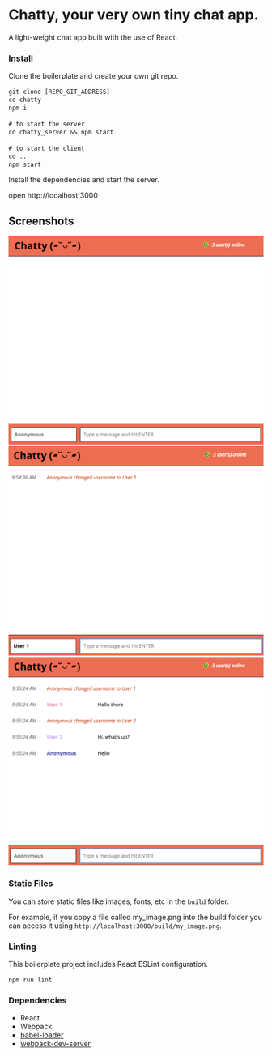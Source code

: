 Chatty, your very own tiny chat app.
=====================

A light-weight chat app built with the use of React.

### Install

Clone the boilerplate and create your own git repo.

```
git clone [REPO_GIT_ADDRESS]
cd chatty
npm i

# to start the server
cd chatty_server && npm start

# to start the client
cd ..
npm start

```

Install the dependencies and start the server.

open http://localhost:3000


## Screenshots
!["Empty chat"](https://github.com/maxnechaev/react-simple-boilerplate/blob/master/build/Chatty_Fig_1.png)
!["Different username colors"](https://github.com/maxnechaev/react-simple-boilerplate/blob/master/build/Chatty_Fig_2.png)
!["Anonymous user sends a message"](https://github.com/maxnechaev/react-simple-boilerplate/blob/master/build/Chatty_Fig_3.png)

### Static Files

You can store static files like images, fonts, etc in the `build` folder.

For example, if you copy a file called my_image.png into the build folder you can access it using `http://localhost:3000/build/my_image.png`.

### Linting

This boilerplate project includes React ESLint configuration.

```
npm run lint
```

### Dependencies

* React
* Webpack
* [babel-loader](https://github.com/babel/babel-loader)
* [webpack-dev-server](https://github.com/webpack/webpack-dev-server)
